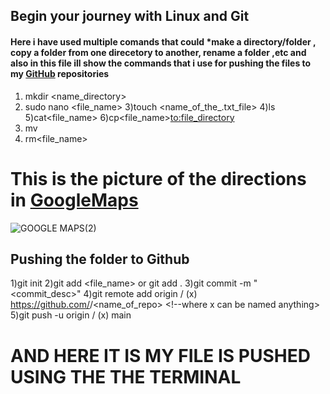 ## Begin your journey with Linux and Git
#### Here i have used multiple comands that could *make a directory/folder , copy a folder from one direcetory to another, rename a folder ,etc and also in this file ill show the commands that i use for pushing the files to my [GitHub](https://github.com/rakshith6404/amfoss-tasks) repositories

1) mkdir <name_directory>
2) sudo nano <file_name>
3)touch <name_of_the_.txt_file>
4)ls
5)cat<file_name>
6)cp<file_name><to:file_directory>
7) mv
8) rm<file_name>
# This is the picture of the directions in [GoogleMaps](https://www.google.co.in/maps/place/9%C2%B005'38.1%22N+76%C2%B029'30.8%22E/@9.0939167,76.4896948,17z/data=!3m1!4b1!4m5!3m4!1s0x0:0x1f21626789d473bd!8m2!3d9.0939167!4d76.4918889)

![GOOGLE MAPS(2)](https://user-images.githubusercontent.com/92712034/142696391-41d494c1-0386-4a2b-9a00-64099c3c6385.png)


## **Pushing the folder to Github**
1)git init
2)git add <file_name> or git add . <!--to add all the files-->
3)git commit -m "<commit_desc>"
4)git remote add origin / (x) https://github.com/<username>/<name_of_repo> <!--where x can be named anything>
5)git push -u origin / (x) main
# **AND HERE IT IS MY FILE IS PUSHED USING THE THE TERMINAL**



